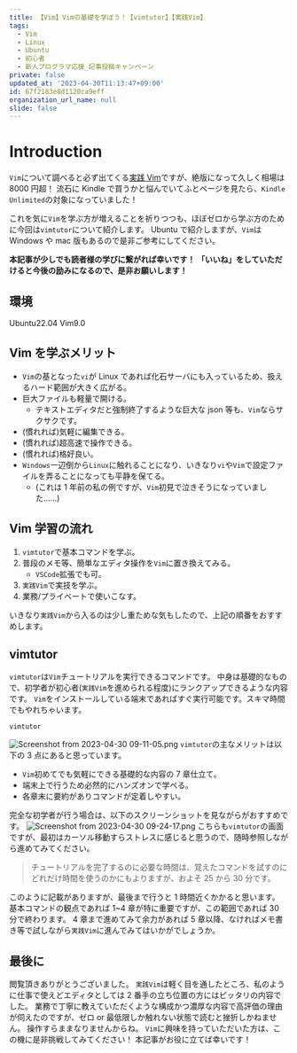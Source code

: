 ```yaml
---
title: 【Vim】Vimの基礎を学ぼう！【vimtutor】【実践Vim】
tags:
  - Vim
  - Linux
  - Ubuntu
  - 初心者
  - 新人プログラマ応援_記事投稿キャンペーン
private: false
updated_at: '2023-04-30T11:13:47+09:00'
id: 67f2183e8d1120ca9eff
organization_url_name: null
slide: false
---
```


# Introduction

`Vim`について調べると必ず出てくる[実践 Vim](https://www.amazon.co.jp/%E5%AE%9F%E8%B7%B5Vim-%E6%80%9D%E8%80%83%E3%81%AE%E3%82%B9%E3%83%94%E3%83%BC%E3%83%89%E3%81%A7%E7%B7%A8%E9%9B%86%E3%81%97%E3%82%88%E3%81%86%EF%BC%81-%E3%82%A2%E3%82%B9%E3%82%AD%E3%83%BC%E6%9B%B8%E7%B1%8D-%EF%BC%A4%EF%BD%92%EF%BD%85%EF%BD%97-%EF%BC%AE%EF%BD%85%EF%BD%89%EF%BD%8C-ebook/dp/B00HWLJI3U/ref=tmm_kin_swatch_0?_encoding=UTF8&qid=&sr=)ですが、絶版になって久しく相場は 8000 円超！
流石に Kindle で買うかと悩んでいてふとページを見たら、`Kindle Unlimited`の対象になっていました！

これを気に`Vim`を学ぶ方が増えることを祈りつつも、ほぼゼロから学ぶ方のために今回は`vimtutor`について紹介します。
Ubuntu で紹介しますが、`Vim`は Windows や mac 版もあるので是非ご参考にしてください。

**本記事が少しでも読者様の学びに繋がれば幸いです！**
**「いいね」をしていただけると今後の励みになるので、是非お願いします！**

## 環境

Ubuntu22.04
Vim9.0

## Vim を学ぶメリット

- `Vim`の基となった`vi`が Linux であれば化石サーバにも入っているため、扱えるハード範囲が大きく広がる。
- 巨大ファイルも軽量で開ける。
  - テキストエディタだと強制終了するような巨大な json 等も、`Vim`ならサクサクです。
- (慣れれば)気軽に編集できる。
- (慣れれば)超高速で操作できる。
- (慣れれば)格好良い。
- `Windows`一辺倒から`Linux`に触れることになり、いきなり`vi`や`Vim`で設定ファイルを弄ることになっても平静を保てる。
  - (これは 1 年前の私の例ですが、`Vim`初見で泣きそうになっていました......)

## Vim 学習の流れ

1. `vimtutor`で基本コマンドを学ぶ。
1. 普段のメモ等、簡単なエディタ操作を`Vim`に置き換えてみる。
   - `VSCode`拡張でも可。
1. `実践Vim`で実技を学ぶ。
1. 業務/プライベートで使いこなす。

いきなり`実践Vim`から入るのは少し重ためな気もしたので、上記の順番をおすすめします。

## vimtutor

`vimtutor`は`Vim`チュートリアルを実行できるコマンドです。
中身は基礎的なもので、初学者が初心者(`実践Vim`を進められる程度)にランクアップできるような内容です。
`Vim`をインストールしている端末であればすぐ実行可能です。スキマ時間でもやれちゃいます。

```bash:
vimtutor
```

![Screenshot from 2023-04-30 09-11-05.png](https://qiita-image-store.s3.ap-northeast-1.amazonaws.com/0/3292052/1098e84a-95ed-6cba-811d-a9372a0e5616.png)
`vimtutor`の主なメリットは以下の 3 点にあると思っています。

- `Vim`初めてでも気軽にできる基礎的な内容の 7 章仕立て。
- 端末上で行うため必然的にハンズオンで学べる。
- 各章末に要約がありコマンドが定着しやすい。

完全な初学者が行う場合は、以下のスクリーンショットを見ながらがおすすめです。
![Screenshot from 2023-04-30 09-24-17.png](https://qiita-image-store.s3.ap-northeast-1.amazonaws.com/0/3292052/5cabb8a9-2647-45fb-8a6c-9e09e319cd1a.png)
こちらも`vimtutor`の画面ですが、最初はカーソル移動すらストレスに感じると思うので、随時参照しながら進めてみてください。

> チュートリアルを完了するのに必要な時間は、覚えたコマンドを試すのにどれだけ時間を使うのかにもよりますが、およそ 25 から 30 分です。

このように記載がありますが、最後まで行うと 1 時間近くかかると思います。
基本コマンドの観点であれば 1~4 章が特に重要ですが、この範囲であれば 30 分で終わります。
4 章まで進めてみて余力があれば 5 章以降、なければメモ書き等で試しながら`実践Vim`に進んでみてはいかがでしょうか。

## 最後に

閲覧頂きありがとうございました。
`実践Vim`は軽く目を通したところ、私のように仕事で使えどエディタとしては 2 番手の立ち位置の方にはピッタリの内容でした。
業務で丁寧に教えていただくような構成かつ濃厚な内容で高評価の理由が伺えたのですが、ゼロ or 最低限しか触れない状態で読むと挫折しかねません。
操作すらままなりませんからね。
`Vim`に興味を持っていただいた方は、この機に是非挑戦してみてください！
本記事がお役に立てば幸いです！
